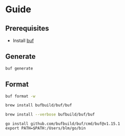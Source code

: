 # Guide

## Prerequisites

- Install [buf](https://docs.buf.build/installation)

## Generate

```sh
buf generate
```

## Format

```sh
buf format -w
```


```sh
brew install bufbuild/buf/buf
```


```sh
brew install --verbose bufbuild/buf/buf
```

```shell
go install github.com/bufbuild/buf/cmd/buf@v1.15.1
export PATH=$PATH:/Users/blm/go/bin
```

